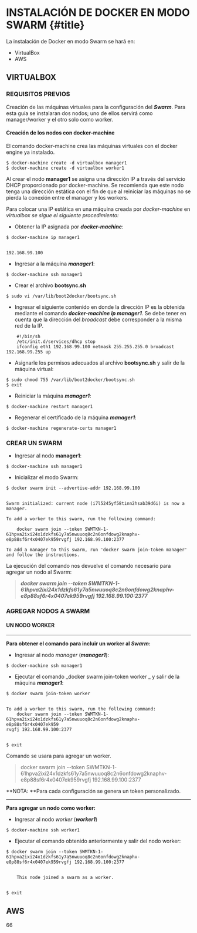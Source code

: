 # INSTALACIÓN DE DOCKER EN MODO SWARM {#title}

La instalación de Docker en modo Swarm se hará en:

* VirtualBox
* AWS

## VIRTUALBOX

### REQUISITOS PREVIOS

Creación de las máquinas virtuales para la configuración del _**Swarm**_. Para esta guía se instalaran dos nodos; uno de ellos servirá como manager/worker y el otro solo como worker.

#### Creación de los nodos con docker-machine

El comando docker-machine crea las máquinas virtuales con el docker engine ya instalado.

```
$ docker-machine create -d virtualbox manager1
$ docker-machine create -d virtualbox worker1
```

Al crear el nodo **manager1** se asigna una dirección IP a través del servicio DHCP proporcionado por docker-machine. Se recomienda que este nodo tenga una dirección estática con el fin de que al reiniciar las máquinas no se pierda la conexión entre el manager y los workers.

Para colocar una IP estática en una máquina creada por _docker-machine_ en _virtualbox se sigue el siguiente procedimiento:_

* Obtener la IP asignada por _**docker-machine**_:

```
$ docker-machine ip manager1


192.168.99.100
```

* Ingresar a la máquina _**manager1**_:

```
$ docker-machine ssh manager1
```

* Crear el archivo **bootsync.sh**

```
$ sudo vi /var/lib/boot2docker/bootsync.sh
```

* Ingresar el siguiente contenido en donde la dirección IP es la obtenida mediante el comando _**docker-machine ip manager1**_. Se debe tener en cuenta que la dirección del _broadcast_ debe corresponder a la misma red de la IP.

```
    #!/bin/sh
    /etc/init.d/services/dhcp stop
    ifconfig eth1 192.168.99.100 netmask 255.255.255.0 broadcast 192.168.99.255 up
```

* Asignarle los permisos adecuados al archivo **bootsync.sh** y salir de la máquina virtual:

```
$ sudo chmod 755 /var/lib/boot2docker/bootsync.sh
$ exit
```

* Reiniciar la máquina _**manager1**_:

```
$ docker-machine restart manager1
```

* Regenerar el certificado de la máquina _**manager1**_:

```
$ docker-machine regenerate-certs manager1
```

### CREAR UN SWARM

* Ingresar al nodo **manager1**:

```
$  docker-machine ssh manager1
```

* Inicializar el modo Swarm:

```
$  docker swarm init --advertise-addr 192.168.99.100


Swarm initialized: current node (i7l5245yf58tinn2hsab39d6i) is now a manager.

To add a worker to this swarm, run the following command:

    docker swarm join --token SWMTKN-1-61hpva2ixi24x1dzkfs61y7a5nwuuoq8c2n6onfdowg2knaphv-e8p88sf6r4x0407ek959rvgfj 192.168.99.100:2377

To add a manager to this swarm, run 'docker swarm join-token manager' and follow the instructions.
```

 La ejecución del comando nos devuelve el comando necesario para agregar un nodo al Swarm:

> _**docker swarm join --token SWMTKN-1-61hpva2ixi24x1dzkfs61y7a5nwuuoq8c2n6onfdowg2knaphv-e8p88sf6r4x0407ek959rvgfj 192.168.99.100:2377**_

### AGREGAR NODOS A SWARM

#### UN NODO WORKER

---

**Para obtener el comando para incluir un worker al **_**Swarm**_**:**

* Ingresar al nodo _manager_ \(_**manager1**_\):

```
$ docker-machine ssh manager1
```

* Ejecutar el comando _docker swarm join-token worker _ y salir de la máquina _**manager1**_:

```
$ docker swarm join-token worker


To add a worker to this swarm, run the following command:
    docker swarm join --token SWMTKN-1-61hpva2ixi24x1dzkfs61y7a5nwuuoq8c2n6onfdowg2knaphv-e8p88sf6r4x0407ek959
rvgfj 192.168.99.100:2377


$ exit
```

Comando se usara para agregar un worker.

> docker swarm join --token SWMTKN-1-61hpva2ixi24x1dzkfs61y7a5nwuuoq8c2n6onfdowg2knaphv-e8p88sf6r4x0407ek959rvgfj 192.168.99.100:2377

**NOTA: **Para cada configuración se genera un token personalizado.

---

**Para agregar un nodo como worker:**

* Ingresar al nodo _worker_ \(_**worker1**_\)

```
$ docker-machine ssh worker1
```

* Ejecutar el comando obtenido anteriormente y salir del nodo worker:

```
$ docker swarm join --token SWMTKN-1-61hpva2ixi24x1dzkfs61y7a5nwuuoq8c2n6onfdowg2knaphv-e8p88sf6r4x0407ek959rvgfj 192.168.99.100:2377


    This node joined a swarm as a worker.


$ exit
```

## 

## AWS

66 

 

